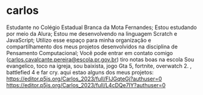 # carlos

Estudante no Colégio Estadual Branca da Mota Fernandes;
Estou estudando por meio da Alura;
Estou me desenvolvendo na linguagem Scratch e JavaScript;
Utilizo esse espaço para minha organização e compartilhamento dos meus projetos desenvolvidos na disciplina de Pensamento Computacional;
Você pode entrar em contato comigo (carlos.cavalcante.pereira@escola.pr.gov.br) tiro notas boas na escola
Sou evangelico, toco na igreja, sou baixista,  jogo Gta 5, fortnite, overwatch 2.
, battlefied 4 e far cry. aqui estao alguns dos meus projetos:
https://editor.p5js.org/Carlos_2023/full/FIJGqteGj?authuser=0
https://editor.p5js.org/Carlos_2023/full/L4cDQe7IY?authuser=0

